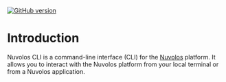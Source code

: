 <!-- [![PyPI version](https://img.shields.io/pypi/v/nuvolos-cli)](https://pypi.org/project/nuvolos-cli/)  -->
[![GitHub version](https://img.shields.io/github/v/release/nuvolos-cloud/nuvolos-cli)](https://github.com/nuvolos-cloud/nuvolos-cli)
<!-- [![Integration tests](https://github.com/nuvolos-cloud/resolos/actions/workflows/integration-test.yaml/badge.svg)](https://github.com/nuvolos-cloud/nuvolos-cli/actions/workflows/integration-test.yaml) -->

# Introduction

Nuvolos CLI is a command-line interface (CLI) for the [Nuvolos](https://nuvolos.cloud) platform. 
It allows you to interact with the Nuvolos platform from your local terminal or from a Nuvolos application. 


